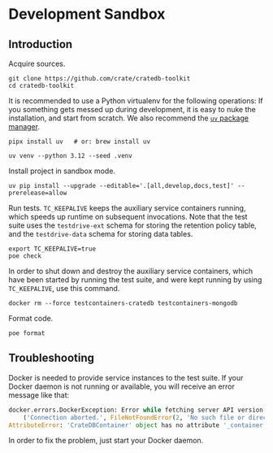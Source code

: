 # Development Sandbox

## Introduction

Acquire sources.
```shell
git clone https://github.com/crate/cratedb-toolkit
cd cratedb-toolkit
```

It is recommended to use a Python virtualenv for the following operations:
If you something gets messed up during development, it is easy to nuke the
installation, and start from scratch. We also recommend the [`uv` package manager].
```shell
pipx install uv   # or: brew install uv
```
```shell
uv venv --python 3.12 --seed .venv
```

Install project in sandbox mode.
```shell
uv pip install --upgrade --editable='.[all,develop,docs,test]' --prerelease=allow
```

Run tests. `TC_KEEPALIVE` keeps the auxiliary service containers running, which
speeds up runtime on subsequent invocations. Note that the test suite uses the
`testdrive-ext` schema for storing the retention policy table, and the
`testdrive-data` schema for storing data tables.
```shell
export TC_KEEPALIVE=true
poe check
```

In order to shut down and destroy the auxiliary service containers, which have
been started by running the test suite, and were kept running by using 
`TC_KEEPALIVE`, use this command.
```shell
docker rm --force testcontainers-cratedb testcontainers-mongodb
```

Format code.
```shell
poe format
```


## Troubleshooting
Docker is needed to provide service instances to the test suite. If your Docker
daemon is not running or available, you will receive an error message like that:
```python
docker.errors.DockerException: Error while fetching server API version:
    ('Connection aborted.', FileNotFoundError(2, 'No such file or directory'))
AttributeError: 'CrateDBContainer' object has no attribute '_container'
```
In order to fix the problem, just start your Docker daemon.


[`uv` package manager]: https://github.com/astral-sh/uv
